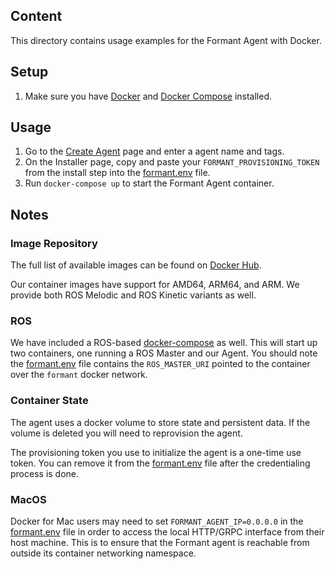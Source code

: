 ## Content

This directory contains usage examples for the Formant Agent with Docker.

## Setup

1. Make sure you have [Docker](https://docs.docker.com/install/) and [Docker Compose](https://docs.docker.com/compose/install/) installed.

## Usage

1. Go to the [Create Agent](https://app.formant.io/create-agent) page and enter a agent name and tags.
2. On the Installer page, copy and paste your `FORMANT_PROVISIONING_TOKEN` from the install step into the [formant.env](formant.env) file.
3. Run `docker-compose up` to start the Formant Agent container.

## Notes

### Image Repository

The full list of available images can be found on [Docker Hub](https://hub.docker.com/r/formant/agent/tags).

Our container images have support for AMD64, ARM64, and ARM. We provide both ROS Melodic and ROS Kinetic variants as well.

### ROS

We have included a ROS-based [docker-compose](ros/docker-compose.yaml) as well. This will start up two containers, one running a ROS Master and our Agent. You should note the [formant.env](ros/formant.env) file contains the `ROS_MASTER_URI` pointed to the container over the `formant` docker network.

### Container State

The agent uses a docker volume to store state and persistent data. If the volume is deleted you will need to reprovision the agent.

The provisioning token you use to initialize the agent is a one-time use token. You can remove it from the [formant.env](formant.env) file after the credentialing process is done.

### MacOS

Docker for Mac users may need to set `FORMANT_AGENT_IP=0.0.0.0` in the [formant.env](formant.env) file in order to access the local HTTP/GRPC interface from their host machine.
This is to ensure that the Formant agent is reachable from outside its container networking namespace.
